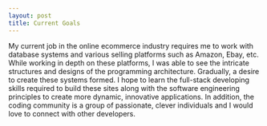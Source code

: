 ```yaml
---
layout: post
title: Current Goals
---
```

My current job in the online ecommerce industry requires me to work with database systems and various selling platforms such as Amazon, Ebay, etc. While working in depth on these platforms, I was able to see the intricate structures and designs of the programming architecture. Gradually, a desire to create these systems formed. I hope to learn the full-stack developing skills required to build these sites along with the software engineering principles to create more dynamic, innovative applications. In addition, the coding community is a group of passionate, clever individuals and I would love to connect with other developers.